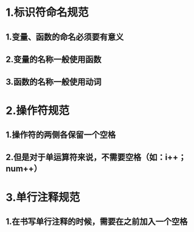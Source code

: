 # 1.标识符命名规范

## 1.变量、函数的命名必须要有意义

## 2.变量的名称一般使用函数

## 3.函数的名称一般使用动词

# 2.操作符规范

## 1.操作符的两侧各保留一个空格

## 2.但是对于单运算符来说，不需要空格（如：i++；num++）

# 3.单行注释规范

## 1.在书写单行注释的时候，需要在之前加入一个空格

 
